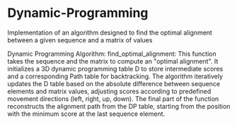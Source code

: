 # Dynamic-Programming
Implementation of an algorithm designed to find the optimal alignment between a given sequence and a matrix of values

Dynamic Programming Algorithm:
find_optimal_alignment: This function takes the sequence and the matrix to compute an "optimal alignment". 
It initializes a 3D dynamic programming table D to store intermediate scores and a corresponding Path table for backtracking.
The algorithm iteratively updates the D table based on the absolute difference between sequence elements and matrix values, adjusting scores according to predefined movement directions (left, right, up, down).
The final part of the function reconstructs the alignment path from the DP table, starting from the position with the minimum score at the last sequence element.

